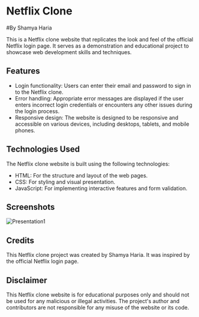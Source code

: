 
# Netflix Clone
#By Shamya Haria

This is a Netflix clone website that replicates the look and feel of the official Netflix login page. It serves as a demonstration and educational project to showcase web development skills and techniques.

## Features

-   Login functionality: Users can enter their email and password to sign in to the Netflix clone.
-   Error handling: Appropriate error messages are displayed if the user enters incorrect login credentials or encounters any other issues during the login process.
-   Responsive design: The website is designed to be responsive and accessible on various devices, including desktops, tablets, and mobile phones.

## Technologies Used

The Netflix clone website is built using the following technologies:

-   HTML: For the structure and layout of the web pages.
-   CSS: For styling and visual presentation.
-   JavaScript: For implementing interactive features and form validation.

## Screenshots
![Presentation1](https://github.com/Shamss35/Netflix-Clone/assets/99024751/25c10772-2ca6-4ac5-ad03-32ad507e0662)

## Credits

This Netflix clone project was created by Shamya Haria. It was inspired by the official Netflix login page.

## Disclaimer

This Netflix clone website is for educational purposes only and should not be used for any malicious or illegal activities. The project's author and contributors are not responsible for any misuse of the website or its code.
